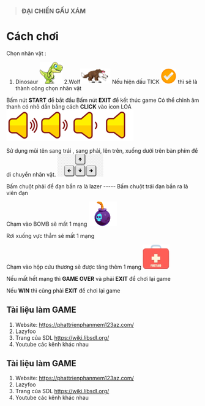 >  ###   **ĐẠI CHIẾN GẤU XÁM**



# Cách chơi
Chọn nhân vật :
1. Dinosaur 
![](https://github.com/datonst/Game_SDL/blob/bai_SDL/Project1/img/player_pw.png)
2.Wolf![](https://github.com/datonst/Game_SDL/blob/bai_SDL/Project1/img/wolf_pw.png)
Nếu hiện dấu TICK ![](https://github.com/datonst/Game_SDL/blob/e927d8a4fd2d130926f145c9844e09358cc6a7ef/Project1/img/tick.png) 
thì sẽ là thành công chọn nhân vật





Bấm nút **START** để bắt đầu
Bấm nút **EXIT** để kết thúc game
Có thể chỉnh âm thanh có nhỏ dần bằng cách **CLICK** vào icon LOA ![](https://github.com/datonst/Game_SDL/blob/bai_SDL/Project1/img/Volume.png) 

Sử dụng mũi tên sang trái , sang phải, lên trên, xuống dưới trên bàn phím để di chuyển nhân vật. ![](https://github.com/datonst/Game_SDL/blob/e927d8a4fd2d130926f145c9844e09358cc6a7ef/Project1/img/keyboard%20arrows.png) 


Bấm chuột phải để đạn bắn ra là lazer ----- Bấm chuột trái đạn bắn ra là viên đạn



Chạm vào BOMB sẽ mất 1 mạng ![](https://github.com/datonst/Game_SDL/blob/bai_SDL/Project1/img/bomb.png) 


Rơi xuống vực thẳm sẽ mất 1 mạng

Chạm vào hộp cứu thương sẽ được tăng thêm 1 mạng ![](https://github.com/datonst/Game_SDL/blob/bai_SDL/Project1/img/add_heart.png) 


Nếu mất hết mạng thì **GAME OVER** và phải **EXIT** để chơi lại game

Nếu **WIN** thì cũng phải **EXIT** để chơi lại game







## Tài liệu làm GAME
1. Website: https://phattrienphanmem123az.com/
2. Lazyfoo 
3. Trang của SDL https://wiki.libsdl.org/
4. Youtube các kênh khác nhau








## Tài liệu làm GAME
1. Website: https://phattrienphanmem123az.com/
2. Lazyfoo 
3. Trang của SDL https://wiki.libsdl.org/
4. Youtube các kênh khác nhau






